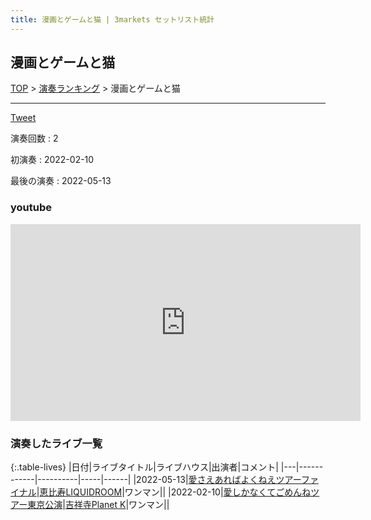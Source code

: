 ```yaml
---
title: 漫画とゲームと猫 | 3markets セットリスト統計
---
```

## 漫画とゲームと猫


[TOP](/setlist/) > [演奏ランキング](songs.html) > 漫画とゲームと猫

___

<a href="https://twitter.com/share?ref_src=twsrc%5Etfw" data-text="3markets[ ]セットリスト > 漫画とゲームと猫" class="twitter-share-button" data-via="3markets" data-hashtags="3markets" data-related="3markets" data-show-count="false">Tweet</a>

演奏回数
: 2

初演奏
: 2022-02-10

最後の演奏
: 2022-05-13




### youtube
<iframe width="560" height="315" src="https://www.youtube.com/embed/HemWP6ue7D4" title="YouTube video player" frameborder="0" allow="accelerometer; autoplay; clipboard-write; encrypted-media; gyroscope; picture-in-picture; web-share" allowfullscreen></iframe>


### 演奏したライブ一覧

{:.table-lives}
|日付|ライブタイトル|ライブハウス|出演者|コメント|
|---|------------|----------|-----|------|
|<span class="nowrap">2022-05-13</span>|[愛さえあればよくねえツアーファイナル](live001.html)|[恵比寿LIQUIDROOM](livehouse001.html)|ワンマン||
|<span class="nowrap">2022-02-10</span>|[愛しかなくてごめんねツアー東京公演](live003.html)|[吉祥寺Planet K](livehouse003.html)|ワンマン||


<script async src="https://platform.twitter.com/widgets.js" charset="utf-8"></script>